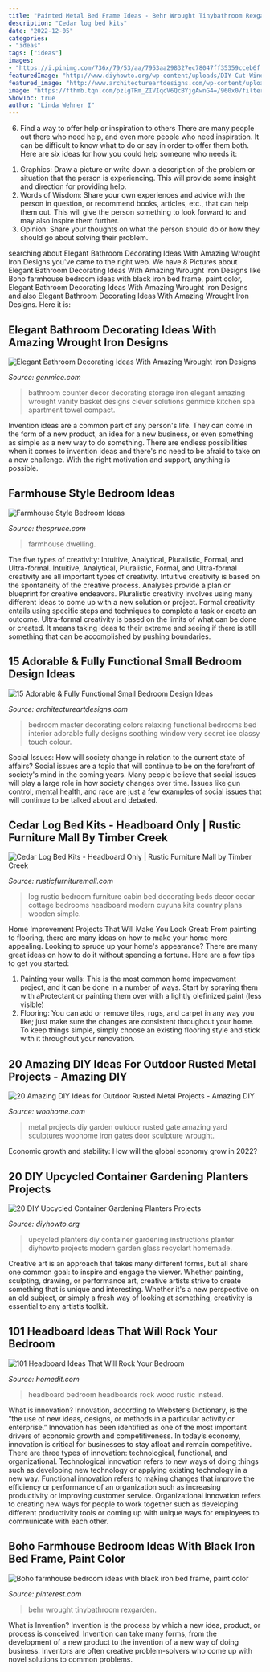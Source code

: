 ```yaml
---
title: "Painted Metal Bed Frame Ideas - Behr Wrought Tinybathroom Rexgarden"
description: "Cedar log bed kits"
date: "2022-12-05"
categories:
- "ideas"
tags: ["ideas"]
images:
- "https://i.pinimg.com/736x/79/53/aa/7953aa298327ec78047ff35359cceb6f.jpg"
featuredImage: "http://www.diyhowto.org/wp-content/uploads/DIY-Cut-Wine-Glass-Planter-Instructions-20-DIY-Upcycled-Container-Gardening-Planters-Projects.jpg"
featured_image: "http://www.architectureartdesigns.com/wp-content/uploads/2015/02/633-630x420.jpg"
image: "https://fthmb.tqn.com/pzlgTRm_ZIVIqcV6QcBYjgAwnG4=/960x0/filters:no_upscale()/farmhouse7-58eec4ed5f9b582c4d32233d.jpg"
ShowToc: true
author: "Linda Wehner I"
---
```



6) Find a way to offer help or inspiration to others
There are many people out there who need help, and even more people who need inspiration. It can be difficult to know what to do or say in order to offer them both. Here are six ideas for how you could help someone who needs it: 
1. Graphics: Draw a picture or write down a description of the problem or situation that the person is experiencing. This will provide some insight and direction for providing help. 
2. Words of Wisdom: Share your own experiences and advice with the person in question, or recommend books, articles, etc., that can help them out. This will give the person something to look forward to and may also inspire them further. 
3. Opinion: Share your thoughts on what the person should do or how they should go about solving their problem.

	

		
searching about Elegant Bathroom Decorating Ideas With Amazing Wrought Iron Designs you've came to the right web. We have 8 Pictures about Elegant Bathroom Decorating Ideas With Amazing Wrought Iron Designs like Boho farmhouse bedroom ideas with black iron bed frame, paint color, Elegant Bathroom Decorating Ideas With Amazing Wrought Iron Designs and also Elegant Bathroom Decorating Ideas With Amazing Wrought Iron Designs. Here it is:
		
    
## Elegant Bathroom Decorating Ideas With Amazing Wrought Iron Designs

<img loading=lazy src="http://genmice.com/design-ideas/Elegant-Bathroom-Decorating-Ideas-With-Amazing-Wrought-Iron-/869.jpeg" onerror="this.onerror=null;this.src='https://tse1.mm.bing.net/th?id=OIP.mN7OjmFsuohqg1ZwFW-adwHaJ4&amp;pid=15.1';" alt="Elegant Bathroom Decorating Ideas With Amazing Wrought Iron Designs">

_Source: genmice.com_

>bathroom counter decor decorating storage iron elegant amazing wrought vanity basket designs clever solutions genmice kitchen spa apartment towel compact. 

	

Invention ideas are a common part of any person's life. They can come in the form of a new product, an idea for a new business, or even something as simple as a new way to do something. There are endless possibilities when it comes to invention ideas and there's no need to be afraid to take on a new challenge. With the right motivation and support, anything is possible.

    
## Farmhouse Style Bedroom Ideas

<img loading=lazy src="https://fthmb.tqn.com/pzlgTRm_ZIVIqcV6QcBYjgAwnG4=/960x0/filters:no_upscale()/farmhouse7-58eec4ed5f9b582c4d32233d.jpg" onerror="this.onerror=null;this.src='https://tse3.mm.bing.net/th?id=OIP.sQqVCb_UH2LyG0If217ZjQHaLH&amp;pid=15.1';" alt="Farmhouse Style Bedroom Ideas">

_Source: thespruce.com_

>farmhouse dwelling. 

	

The five types of creativity: Intuitive, Analytical, Pluralistic, Formal, and Ultra-formal.
Intuitive, Analytical, Pluralistic, Formal, and Ultra-formal creativity are all important types of creativity. Intuitive creativity is based on the spontaneity of the creative process. Analyses provide a plan or blueprint for creative endeavors. Pluralistic creativity involves using many different ideas to come up with a new solution or project. Formal creativity entails using specific steps and techniques to complete a task or create an outcome. Ultra-formal creativity is based on the limits of what can be done or created. It means taking ideas to their extreme and seeing if there is still something that can be accomplished by pushing boundaries.

    
## 15 Adorable &amp; Fully Functional Small Bedroom Design Ideas

<img loading=lazy src="http://www.architectureartdesigns.com/wp-content/uploads/2015/02/633-630x420.jpg" onerror="this.onerror=null;this.src='https://tse3.mm.bing.net/th?id=OIP.RqTxyoyWHj-_6QPyeLBGUAHaE8&amp;pid=15.1';" alt="15 Adorable &amp; Fully Functional Small Bedroom Design Ideas">

_Source: architectureartdesigns.com_

>bedroom master decorating colors relaxing functional bedrooms bed interior adorable fully designs soothing window very secret ice classy touch colour. 

	

Social Issues: How will society change in relation to the current state of affairs?
Social issues are a topic that will continue to be on the forefront of society's mind in the coming years. Many people believe that social issues will play a large role in how society changes over time. Issues like gun control, mental health, and race are just a few examples of social issues that will continue to be talked about and debated.

    
## Cedar Log Bed Kits - Headboard Only | Rustic Furniture Mall By Timber Creek

<img loading=lazy src="http://www.rusticfurnituremall.com/sites/default/files/imagecache/product_full/BRB04-Log-Bed_0[2]_0.jpg" onerror="this.onerror=null;this.src='https://tse3.mm.bing.net/th?id=OIP.58NIiTLOWxIVQLXBu-G_pQHaFo&amp;pid=15.1';" alt="Cedar Log Bed Kits - Headboard Only | Rustic Furniture Mall by Timber Creek">

_Source: rusticfurnituremall.com_

>log rustic bedroom furniture cabin bed decorating beds decor cedar cottage bedrooms headboard modern cuyuna kits country plans wooden simple. 

	

Home Improvement Projects That Will Make You Look Great: From painting to flooring, there are many ideas on how to make your home more appealing.
Looking to spruce up your home's appearance? There are many great ideas on how to do it without spending a fortune. Here are a few tips to get you started:
1. Painting your walls: This is the most common home improvement project, and it can be done in a number of ways. Start by spraying them with aProtectant or painting them over with a lightly olefinized paint (less visible) 
2. Flooring: You can add or remove tiles, rugs, and carpet in any way you like; just make sure the changes are consistent throughout your home. To keep things simple, simply choose an existing flooring style and stick with it throughout your renovation.

    
## 20 Amazing DIY Ideas For Outdoor Rusted Metal Projects - Amazing DIY

<img loading=lazy src="http://www.woohome.com/wp-content/uploads/2016/02/rusted-metal-projects-woohome-4.jpg" onerror="this.onerror=null;this.src='https://tse3.mm.bing.net/th?id=OIP.YNhRvrw1s9eBTqMJUczffQHaLS&amp;pid=15.1';" alt="20 Amazing DIY Ideas for Outdoor Rusted Metal Projects - Amazing DIY">

_Source: woohome.com_

>metal projects diy garden outdoor rusted gate amazing yard sculptures woohome iron gates door sculpture wrought. 

	

Economic growth and stability: How will the global economy grow in 2022?
 

    
## 20 DIY Upcycled Container Gardening Planters Projects

<img loading=lazy src="http://www.diyhowto.org/wp-content/uploads/DIY-Cut-Wine-Glass-Planter-Instructions-20-DIY-Upcycled-Container-Gardening-Planters-Projects.jpg" onerror="this.onerror=null;this.src='https://tse2.mm.bing.net/th?id=OIP.KlcmIrVMtoy9J72l28wJjQHaJ8&amp;pid=15.1';" alt="20 DIY Upcycled Container Gardening Planters Projects">

_Source: diyhowto.org_

>upcycled planters diy container gardening instructions planter diyhowto projects modern garden glass recyclart homemade. 

	

Creative art is an approach that takes many different forms, but all share one common goal: to inspire and engage the viewer. Whether painting, sculpting, drawing, or performance art, creative artists strive to create something that is unique and interesting. Whether it's a new perspective on an old subject, or simply a fresh way of looking at something, creativity is essential to any artist’s toolkit.

    
## 101 Headboard Ideas That Will Rock Your Bedroom

<img loading=lazy src="https://cdn.homedit.com/wp-content/uploads/2013/08/wood-headboard1.jpg" onerror="this.onerror=null;this.src='https://tse2.mm.bing.net/th?id=OIP.CGSIIN3uocNTvEKvgFTCHQHaLI&amp;pid=15.1';" alt="101 Headboard Ideas That Will Rock Your Bedroom">

_Source: homedit.com_

>headboard bedroom headboards rock wood rustic instead. 

	

What is innovation?
Innovation, according to Webster’s Dictionary, is the “the use of new ideas, designs, or methods in a particular activity or enterprise.” Innovation has been identified as one of the most important drivers of economic growth and competitiveness. In today’s economy, innovation is critical for businesses to stay afloat and remain competitive. There are three types of innovation: technological, functional, and organizational.
Technological innovation refers to new ways of doing things such as developing new technology or applying existing technology in a new way. Functional innovation refers to making changes that improve the efficiency or performance of an organization such as increasing productivity or improving customer service. Organizational innovation refers to creating new ways for people to work together such as developing different productivity tools or coming up with unique ways for employees to communicate with each other.

    
## Boho Farmhouse Bedroom Ideas With Black Iron Bed Frame, Paint Color

<img loading=lazy src="https://i.pinimg.com/736x/79/53/aa/7953aa298327ec78047ff35359cceb6f.jpg" onerror="this.onerror=null;this.src='https://tse4.mm.bing.net/th?id=OIP.FtIkIK9yviax_g3lZ0aYBwHaLH&amp;pid=15.1';" alt="Boho farmhouse bedroom ideas with black iron bed frame, paint color">

_Source: pinterest.com_

>behr wrought tinybathroom rexgarden. 

	

What is Invention?
Invention is the process by which a new idea, product, or process is conceived. Invention can take many forms, from the development of a new product to the invention of a new way of doing business. Inventors are often creative problem-solvers who come up with novel solutions to common problems.

